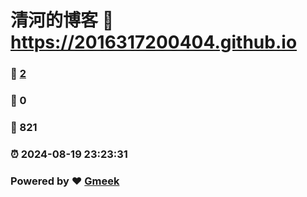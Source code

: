 # 清河的博客 :link: https://2016317200404.github.io 
### :page_facing_up: [2](https://2016317200404.github.io/tag.html) 
### :speech_balloon: 0 
### :hibiscus: 821 
### :alarm_clock: 2024-08-19 23:23:31 
### Powered by :heart: [Gmeek](https://github.com/Meekdai/Gmeek)

